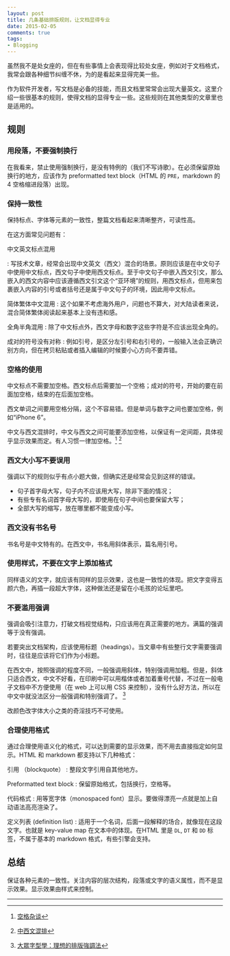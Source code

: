 ```yaml
---
layout: post
title: 几条基础排版规则，让文档显得专业
date: 2015-02-05
comments: true
tags:
- Blogging 
---
```


虽然我不是处女座的，但在有些事情上会表现得比较处女座，例如对于文档格式，我常会跟各种细节纠缠不休，为的是看起来显得完美一些。

作为软件开发者，写文档是必备的技能，而且文档里常常会出现大量英文。这里介绍一些很基本的规则，使得文档的显得专业一些。这些规则在其他类型的文章里也是适用的。

<!-- more -->

## 规则

### 用段落，不要强制换行

在我看来，禁止使用强制换行，是没有特例的（我们不写诗歌）。在必须保留原始换行的地方，应该作为 preformatted text block（HTML 的 `PRE`，markdown 的 4 空格缩进段落）出现。

### 保持一致性

保持标点、字体等元素的一致性，整篇文档看起来清晰整齐，可读性高。

在这方面常见问题有：

中文英文标点混用

: 写技术文章，经常会出现中文英文（西文）混合的场景。原则应该是在中文句子中使用中文标点，西文句子中使用西文标点。至于中文句子中嵌入西文引文，那么嵌入的西文内容中应该遵循西文引文这个“亚环境”的规则，用西文标点，但用来包裹嵌入内容的引号或者括号还是属于中文句子的环境，因此用中文标点。

简体繁体中文混用
: 这个如果不考虑海外用户，问题也不算大，对大陆读者来说，混合简体繁体阅读起来基本上没有违和感。

全角半角混用
: 除了中文标点外，西文字母和数字这些字符是不应该出现全角的。

成对的符号没有对称
: 例如引号，是区分左引号和右引号的，一般输入法会正确识别方向，但在拷贝粘贴或者插入编辑的时候要小心方向不要弄错。

### 空格的使用

中文标点不需要加空格。西文标点后需要加一个空格；成对的符号，开始的要在前面加空格，结束的在后面加空格。

西文单词之间要用空格分隔，这个不容易错。但是单词与数字之间也要加空格，例如“iPhone 6”。

中文与西文混排时，中文与西文之间可能要添加空格，以保证有一定间距，具体视乎显示效果而定。有人习惯一律加空格。[^1] [^2]
 
[^1]:[空格杂谈](http://www.geekpark.net/topics/193278)  
[^2]:[中西文混排](http://blog.acgtyrant.com/chinese-western-mixed-typesetting.html)

### 西文大小写不要误用

强调以下的规则似乎有点小题大做，但确实还是经常会见到这样的错误。

- 句子首字母大写，句子内不应该用大写，除非下面的情况；
- 有些专有名词首字母大写的，即使用在句子中间也要保留大写；
- 全部大写的缩写，放在哪里都不能变成小写。

### 西文没有书名号

书名号是中文特有的。在西文中，书名用斜体表示，篇名用引号。

### 使用样式，不要在文字上添加格式

同样语义的文字，就应该有同样的显示效果，这也是一致性的体现。把文字变得五颜六色，再插一段超大字体，这种做法还是留在小毛孩的论坛里吧。

### 不要滥用强调

强调会吸引注意力，打破文档视觉结构，只应该用在真正需要的地方。满篇的强调等于没有强调。

若要突出文档架构，应该使用标题（headings）。当文章中有些整行文字需要强调时，往往是应该将它们作为小标题。

在西文中，按照强调的程度不同，一般强调用斜体，特别强调用加粗。但是，斜体只适合西文，中文不好看，在印刷中可以用楷体或者加着重号代替，不过在一般电子文档中不方便使用（在 web 上可以用 CSS 来控制），没有什么好方法，所以在中文中就没法区分一般强调和特别强调了。 [^3]

[^3]:[大眾字型學：理想的排版強調法](http://blog.justfont.com/2014/01/popular-typography-4/)

改颜色改字体大小之类的奇淫技巧不可使用。

### 合理使用格式

通过合理使用语义化的格式，可以达到需要的显示效果，而不用去直接指定如何显示。HTML 和 markdown 都支持以下几种格式：

引用 （blockquote）
: 整段文字引用自其他地方。

Preformatted text block
: 保留原始格式，包括换行，空格等。

代码格式
: 用等宽字体（monospaced font）显示。要做得漂亮一点就是加上自动语法高亮渲染了。

定义列表 (definition list)
: 适用于一个名词，后面一段解释的场合，就像现在这段文字。也就是 key-value map 在文本中的体现。在HTML 里是 `DL`, `DT` 和 `DD` 标签，不属于基本的 markdown 格式，有些引擎会支持。


## 总结

保证各种元素的一致性。关注内容的层次结构，段落或文字的语义属性，而不是显示效果。显示效果由样式来控制。

----